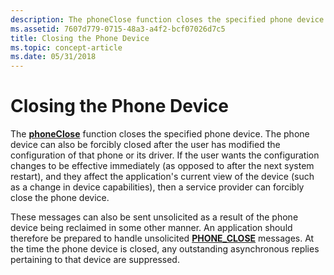 ```yaml
---
description: The phoneClose function closes the specified phone device.
ms.assetid: 7607d779-0715-48a3-a4f2-bcf07026d7c5
title: Closing the Phone Device
ms.topic: concept-article
ms.date: 05/31/2018
---
```


# Closing the Phone Device

The [**phoneClose**](/windows/desktop/api/Tapi/nf-tapi-phoneclose) function closes the specified phone device. The phone device can also be forcibly closed after the user has modified the configuration of that phone or its driver. If the user wants the configuration changes to be effective immediately (as opposed to after the next system restart), and they affect the application's current view of the device (such as a change in device capabilities), then a service provider can forcibly close the phone device.

These messages can also be sent unsolicited as a result of the phone device being reclaimed in some other manner. An application should therefore be prepared to handle unsolicited [**PHONE\_CLOSE**](phone-close.md) messages. At the time the phone device is closed, any outstanding asynchronous replies pertaining to that device are suppressed.

 

 



